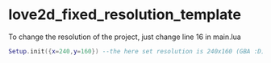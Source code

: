 # love2d_fixed_resolution_template

To change the resolution of the project, just change line 16 in main.lua

```lua
Setup.init({x=240,y=160}) --the here set resolution is 240x160 (GBA :D)
```
